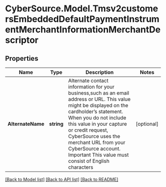 # CyberSource.Model.Tmsv2customersEmbeddedDefaultPaymentInstrumentMerchantInformationMerchantDescriptor
## Properties

Name | Type | Description | Notes
------------ | ------------- | ------------- | -------------
**AlternateName** | **string** | Alternate contact information for your business,such as an email address or URL. This value might be displayed on the cardholder’s statement. When you do not include this value in your capture or credit request, CyberSource uses the merchant URL from your CyberSource account. Important This value must consist of English characters  | [optional] 

[[Back to Model list]](../README.md#documentation-for-models) [[Back to API list]](../README.md#documentation-for-api-endpoints) [[Back to README]](../README.md)

